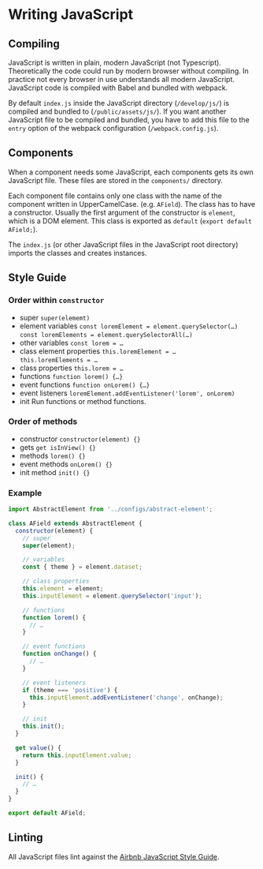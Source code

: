 # Writing JavaScript

## Compiling

JavaScript is written in plain, modern JavaScript (not Typescript). Theoretically the code could run by modern browser without compiling. In practice not every browser in use understands all modern JavaScript. JavaScript code is compiled with Babel and bundled with webpack.

By default `index.js` inside the JavaScript directory (`/develop/js/`) is compiled and bundled to (`/public/assets/js/`). If you want another JavaScript file to be compiled and bundled, you have to add this file to the `entry` option of the webpack configuration (`/webpack.config.js`).

## Components

When a component needs some JavaScript, each components gets its own JavaScript file. These files are stored in the `components/` directory.

Each component file contains only one class with the name of the component written in UpperCamelCase. (e.g. `AField`). The class has to have a constructor. Usually the first argument of the constructor is `element`, which is a DOM element. This class is exported as `default` (`export default AField;`).

The `index.js` (or other JavaScript files in the JavaScript root directory) imports the classes and creates instances.

## Style Guide

### Order within `constructor`
- super
  `super(elememt)`
- element variables
  `const loremElement = element.querySelector(…)`  
  `const loremElements = element.querySelectorAll(…)`
- other variables
  `const lorem = …`
- class element properties
  `this.loremElement = …`  
  `this.loremElements = …`
- class properties
  `this.lorem = …`
- functions
  `function lorem() {…}`
- event functions
  `function onLorem() {…}`
- event listeners
  `loremElement.addEventListener('lorem', onLorem)`
- init
  Run functions or method functions.

### Order of methods
- constructor
  `constructor(element) {}`
- gets
  `get isInView() {}`
- methods
  `lorem() {}`
- event methods
  `onLorem() {}`
- init method
  `init() {}`
  
### Example
```js
import AbstractElement from '../configs/abstract-element';

class AField extends AbstractElement {
  constructor(element) {
    // super
    super(element);

    // variables
    const { theme } = element.dataset;

    // class properties
    this.element = element;
    this.inputElement = element.querySelector('input');

    // functions
    function lorem() {
      // …
    }

    // event functions
    function onChange() {
      // …
    }

    // event listeners
    if (theme === 'positive') {
      this.inputElement.addEventListener('change', onChange);
    }

    // init
    this.init();
  }

  get value() {
    return this.inputElement.value;
  }

  init() {
    // …
  }
}

export default AField;
```

## Linting

All JavaScript files lint against the [Airbnb JavaScript Style Guide](https://github.com/airbnb/javascript).
